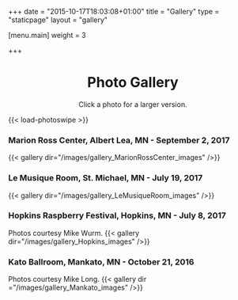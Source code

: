 +++
date = "2015-10-17T18:03:08+01:00"
title = "Gallery"
type = "staticpage"
layout = "gallery"

[menu.main]
weight = 3

+++
<h1 style="text-align: center">Photo Gallery</h1>
<p style="text-align: center">Click a photo for a larger version.</p>

{{< load-photoswipe >}}

### Marion Ross Center, Albert Lea, MN - September 2, 2017
{{< gallery dir="/images/gallery_MarionRossCenter_images" />}}

### Le Musique Room, St. Michael, MN - July 19, 2017
{{< gallery dir="/images/gallery_LeMusiqueRoom_images" />}}

### Hopkins Raspberry Festival, Hopkins, MN - July 8, 2017
Photos courtesy Mike Wurm.
{{< gallery dir="/images/gallery_Hopkins_images" />}}

### Kato Ballroom, Mankato, MN - October 21, 2016
Photos courtesy Mike Long.
{{< gallery dir ="/images/gallery_Mankato_images" />}}
